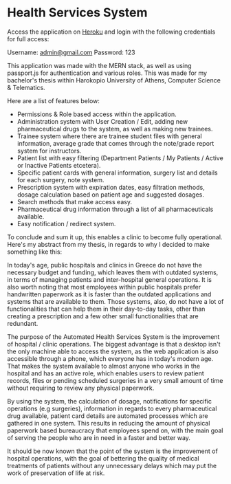 # Health Services System

Access the application on [Heroku](https://clinicservicesystem.herokuapp.com// "Heroku") and login with the following credentials for full access:

Username: admin@gmail.com
Password: 123

This application was made with the MERN stack, as well as using passport.js for authentication and various roles. This was made for my bachelor's thesis within Harokopio University of Athens, Computer Science & Telematics. 

Here are a list of features below:

* Permissions & Role based access within the application.
* Administration system with User Creation / Edit, adding new pharmaceutical drugs to the system, as well as making new trainees.
* Trainee system where there are trainee student files with general information, average grade that comes through the note/grade report system for instructors.
* Patient list with easy filtering (Department Patients / My Patients / Active or Inactive Patients etcetera).
* Specific patient cards with general information, surgery list and details for each surgery, note system.
* Prescription system with expiration dates, easy filtration methods, dosage calculation based on patient age and suggested dosages.
* Search methods that make access easy.
* Pharmaceutical drug information through a list of all pharmaceuticals available.
* Easy notification / redirect system.

To conclude and sum it up, this enables a clinic to become fully operational. Here's my abstract from my thesis, in regards to why I decided to make something like this:

In today's age, public hospitals and clinics in Greece do not have the necessary budget and funding, which leaves them with outdated systems, in terms of managing patients and inter-hospital general operations. It is also worth noting that most employees within public hospitals prefer handwritten paperwork as it is faster than the outdated applications and systems that are available to them. Those systems, also, do not have a lot of functionalities that can help them in their day-to-day tasks, other than creating a prescription and a few other small functionalities that are redundant.

The purpose of the Automated Health Services System is the improvement of hospital / clinic operations. The biggest advantage is that a desktop isn't the only machine able to access the system, as the web application is also accessible through a phone, which everyone has in today's modern age. That makes the system available to almost anyone who works in the hospital and has an active role, which enables users to review patient records, files or pending scheduled surgeries in a very small amount of time without requiring to review any physical paperwork.

By using the system, the calculation of dosage, notifications for specific operations (e.g surgeries), information in regards to every pharmaceutical drug available, patient card details are automated processes which are gathered in one system. This results in reducing the amount of physical paperwork based bureaucracy that employees spend on, with the main goal of serving the people who are in need in a faster and better way.

It should be now known that the point of the system is the improvement of hospital operations, with the goal of bettering the quality of medical treatments of patients without any unnecessary delays which may put the work of preservation of life at risk.


